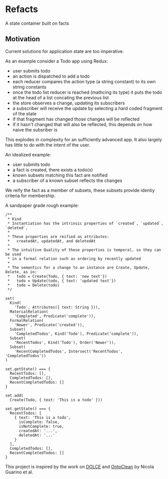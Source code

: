 # Refacts
A state container built on facts

## Motivation
Current solutions for application state are too imperative.

As an example consider a Todo app using Redux:
- user submits todo
- an action is dispatched to add a todo
- each reducer compares the action type (a string constant) to its own string constants
- once the todo list reducer is reached (mathcing its type) it puts the todo at the head of a list concating the previous list
- the store observes a change, updating its subscribers
- a subscriber will receive the update by selecting a hard coded fragment of the state
- if that fragment has changed those changes will be reflected
- if it hasn't changed that will also be reflected, this depends on how naive the subsriber is

This explodes in complexity for an sufficiently advanced app. It also largely has little to do with the intent of the user.

An idealized example:
- user submits todo
- a fact is created, there exists a todo(x)
- known subsets matching this fact are notified
- a subscriber of a known subset reflects the changes

We reify the fact as a member of subsets, these subsets provide identiy criteria for membership.

A sandpaper grade rough example:
```es6
/**
 * Kind
 * Instantiation has the intrinsic properties of `created`, `updated`, `deleted`,
 *
 * These properties are reified as attributes:
 *   createdAt, updatedAt, and deletedAt
 *
 * The intuitive Quality of these properties is temporal, so they can be used
 * in a formal relation such as ordering by recently updated
 *
 * The semantics for a change to an instance are Create, Update, Delete, as in:
 *   todo = Create(Todo, { text: 'new text'})
 *   todo = Update(todo, { text: 'updated text'})
 *   todo = Delete(todo)
 */

set(
  Kind(
    'Todo', Attributes({ text: String })),
  MaterialRelation(
    'Completed', Predicate('complete')),
  FormalRelation(
    'Newer', Predicate('created')),
  Subset(
    'CompletedTodos', Kind('Todo'), Predicate('complete')),
  Subset(
    'RecentTodos', Kind('Todo'), Order('Newer')),
  Subset(
    'RecentCompletedTodos', Intersect('RecentTodos', 'CompletedTodos'))
)

set.getState() === {
  RecentTodos: [],
  CompletedTodos: [],
  RecentCompletedTodos: []
}

set.add(
  Create(Todo, { text: 'This is a todo' }))

set.getState() === {
  RecentTodos: [
    { text: 'This is a todo',
      isComplete: false,
      isNotComplete: true,
      createdAt: '...',
      deletedAt: '...'
    }
  ],
  CompletedTodos: [],
  RecentCompletedTodos: []
}
```

This project is inspired by the work on [DOLCE](https://en.wikipedia.org/wiki/Descriptive_Ontology_for_Linguistic_and_Cognitive_Engineering) and [OntoClean](https://en.wikipedia.org/wiki/OntoClean) by Nicola Guarino et al. 
